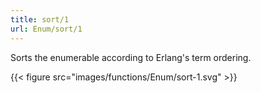 ```yaml
---
title: sort/1
url: Enum/sort/1
---
```


Sorts the enumerable according to Erlang's term ordering.

{{< figure src="images/functions/Enum/sort-1.svg" >}}
